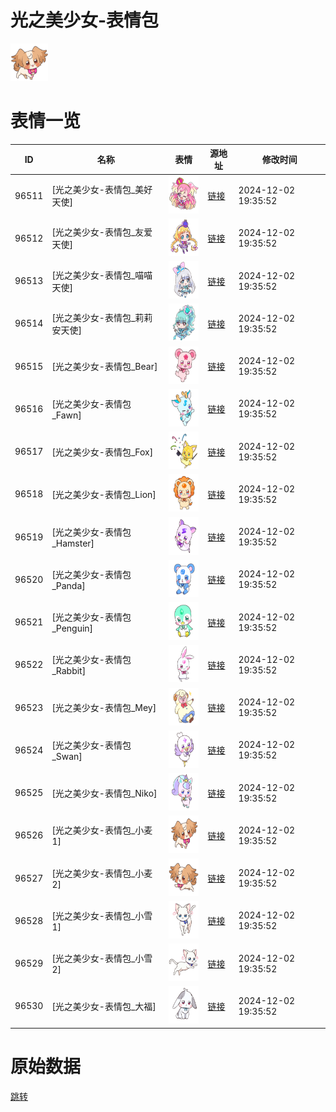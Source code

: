 # 光之美少女-表情包

<img src="./cover.png" height="60" alt="cover" />

# 表情一览

|ID|名称|表情|源地址|修改时间|
|----|----|----|----|----|
|96511|[光之美少女-表情包_美好天使]|<img src="./pic/096511_%5B光之美少女-表情包_美好天使%5D.png" height="60" alt="美好天使"/>|[链接](https://i0.hdslb.com/bfs/garb/5fe12e207f320fda94aa19e764507fffa03c36f4.png)|2024-12-02 19:35:52|
|96512|[光之美少女-表情包_友爱天使]|<img src="./pic/096512_%5B光之美少女-表情包_友爱天使%5D.png" height="60" alt="友爱天使"/>|[链接](https://i0.hdslb.com/bfs/garb/86a9d03e098daa507a29c804453130d5cb572b17.png)|2024-12-02 19:35:52|
|96513|[光之美少女-表情包_喵喵天使]|<img src="./pic/096513_%5B光之美少女-表情包_喵喵天使%5D.png" height="60" alt="喵喵天使"/>|[链接](https://i0.hdslb.com/bfs/garb/2dc14987a0bc638d57ad93a3aeedc9653dc808fb.png)|2024-12-02 19:35:52|
|96514|[光之美少女-表情包_莉莉安天使]|<img src="./pic/096514_%5B光之美少女-表情包_莉莉安天使%5D.png" height="60" alt="莉莉安天使"/>|[链接](https://i0.hdslb.com/bfs/garb/ad3584d69514f2b54447ad19826a2310d7b60780.png)|2024-12-02 19:35:52|
|96515|[光之美少女-表情包_Bear]|<img src="./pic/096515_%5B光之美少女-表情包_Bear%5D.png" height="60" alt="Bear"/>|[链接](https://i0.hdslb.com/bfs/garb/164ad13ce2be758fae6ac0be293b53fd39f537f1.png)|2024-12-02 19:35:52|
|96516|[光之美少女-表情包_Fawn]|<img src="./pic/096516_%5B光之美少女-表情包_Fawn%5D.png" height="60" alt="Fawn"/>|[链接](https://i0.hdslb.com/bfs/garb/5ec08cdc28efe2534b9f74948f2c158244b2697d.png)|2024-12-02 19:35:52|
|96517|[光之美少女-表情包_Fox]|<img src="./pic/096517_%5B光之美少女-表情包_Fox%5D.png" height="60" alt="Fox"/>|[链接](https://i0.hdslb.com/bfs/garb/f96fa6ee2f195d61ce946e388665c4049ca028dc.png)|2024-12-02 19:35:52|
|96518|[光之美少女-表情包_Lion]|<img src="./pic/096518_%5B光之美少女-表情包_Lion%5D.png" height="60" alt="Lion"/>|[链接](https://i0.hdslb.com/bfs/garb/67f065ffd6879b2ca9484dccb7ded6a9b80968c2.png)|2024-12-02 19:35:52|
|96519|[光之美少女-表情包_Hamster]|<img src="./pic/096519_%5B光之美少女-表情包_Hamster%5D.png" height="60" alt="Hamster"/>|[链接](https://i0.hdslb.com/bfs/garb/cd33b87e8d56c7b31f9bf7f1516b8d52ecdc1110.png)|2024-12-02 19:35:52|
|96520|[光之美少女-表情包_Panda]|<img src="./pic/096520_%5B光之美少女-表情包_Panda%5D.png" height="60" alt="Panda"/>|[链接](https://i0.hdslb.com/bfs/garb/eceafe5f65526655fd4bff3c772f5abe75561262.png)|2024-12-02 19:35:52|
|96521|[光之美少女-表情包_Penguin]|<img src="./pic/096521_%5B光之美少女-表情包_Penguin%5D.png" height="60" alt="Penguin"/>|[链接](https://i0.hdslb.com/bfs/garb/877a907d108af274ea7c41a51d7f8ef49c187eef.png)|2024-12-02 19:35:52|
|96522|[光之美少女-表情包_Rabbit]|<img src="./pic/096522_%5B光之美少女-表情包_Rabbit%5D.png" height="60" alt="Rabbit"/>|[链接](https://i0.hdslb.com/bfs/garb/ea1aa3d68935db6dd3eedaafc4e30e30bc1ea34f.png)|2024-12-02 19:35:52|
|96523|[光之美少女-表情包_Mey]|<img src="./pic/096523_%5B光之美少女-表情包_Mey%5D.png" height="60" alt="Mey"/>|[链接](https://i0.hdslb.com/bfs/garb/420c29ff149f1efbb0f82db1f8dc4782228c84af.png)|2024-12-02 19:35:52|
|96524|[光之美少女-表情包_Swan]|<img src="./pic/096524_%5B光之美少女-表情包_Swan%5D.png" height="60" alt="Swan"/>|[链接](https://i0.hdslb.com/bfs/garb/ab01ab41c80d2412b508a5fcccc7b5740341c305.png)|2024-12-02 19:35:52|
|96525|[光之美少女-表情包_Niko]|<img src="./pic/096525_%5B光之美少女-表情包_Niko%5D.png" height="60" alt="Niko"/>|[链接](https://i0.hdslb.com/bfs/garb/1b7bc767e7348e5bf7827699988c8f13072f56dc.png)|2024-12-02 19:35:52|
|96526|[光之美少女-表情包_小麦1]|<img src="./pic/096526_%5B光之美少女-表情包_小麦1%5D.png" height="60" alt="小麦1"/>|[链接](https://i0.hdslb.com/bfs/garb/item/e787840c113f8cf173e437488007781bc6cf78fa.png)|2024-12-02 19:35:52|
|96527|[光之美少女-表情包_小麦2]|<img src="./pic/096527_%5B光之美少女-表情包_小麦2%5D.png" height="60" alt="小麦2"/>|[链接](https://i0.hdslb.com/bfs/garb/item/511dd495bb0c26bfbc2ab0d774004cd49f78e309.png)|2024-12-02 19:35:52|
|96528|[光之美少女-表情包_小雪1]|<img src="./pic/096528_%5B光之美少女-表情包_小雪1%5D.png" height="60" alt="小雪1"/>|[链接](https://i0.hdslb.com/bfs/garb/7474370cdfdef081d501cbfb5ba3ced074ece250.png)|2024-12-02 19:35:52|
|96529|[光之美少女-表情包_小雪2]|<img src="./pic/096529_%5B光之美少女-表情包_小雪2%5D.png" height="60" alt="小雪2"/>|[链接](https://i0.hdslb.com/bfs/garb/cff6990f8060e21d8d1d43f5df00d34c0daa4a57.png)|2024-12-02 19:35:52|
|96530|[光之美少女-表情包_大福]|<img src="./pic/096530_%5B光之美少女-表情包_大福%5D.png" height="60" alt="大福"/>|[链接](https://i0.hdslb.com/bfs/garb/8c12d7b1b319df546c9de071d1496b27630fb677.png)|2024-12-02 19:35:52|

# 原始数据

[跳转](./raw.json)

